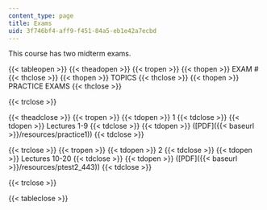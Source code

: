 ```yaml
---
content_type: page
title: Exams
uid: 3f746bf4-aff9-f451-84a5-eb1e42a7ecbd
---
```


This course has two midterm exams.

{{< tableopen >}}
{{< theadopen >}}
{{< tropen >}}
{{< thopen >}}
EXAM #
{{< thclose >}}
{{< thopen >}}
TOPICS
{{< thclose >}}
{{< thopen >}}
PRACTICE EXAMS
{{< thclose >}}

{{< trclose >}}

{{< theadclose >}}
{{< tropen >}}
{{< tdopen >}}
1
{{< tdclose >}}
{{< tdopen >}}
Lectures 1-9
{{< tdclose >}}
{{< tdopen >}}
([PDF]({{< baseurl >}}/resources/practice1))
{{< tdclose >}}

{{< trclose >}}
{{< tropen >}}
{{< tdopen >}}
2
{{< tdclose >}}
{{< tdopen >}}
Lectures 10-20
{{< tdclose >}}
{{< tdopen >}}
([PDF]({{< baseurl >}}/resources/ptest2_443))
{{< tdclose >}}

{{< trclose >}}

{{< tableclose >}}